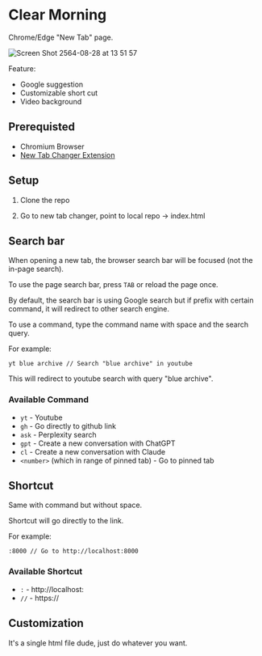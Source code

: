 # Clear Morning
Chrome/Edge "New Tab" page.

![Screen Shot 2564-08-28 at 13 51 57](https://user-images.githubusercontent.com/35027979/131209709-94f148a3-1378-4c0b-9e29-490d8061f2c6.png)

Feature:
- Google suggestion
- Customizable short cut
- Video background

## Prerequisted
- Chromium Browser
- [New Tab Changer Extension](https://chrome.google.com/webstore/detail/new-tab-changer/occbjkhimchkolibngmcefpjlbknggfh?hl=en)

## Setup
1. Clone the repo

2. Go to new tab changer, point to local repo -> index.html

## Search bar
When opening a new tab, the browser search bar will be focused (not the in-page search).

To use the page search bar, press `TAB` or reload the page once.

By default, the search bar is using Google search but if prefix with certain command, it will redirect to other search engine.

To use a command, type the command name with space and the search query.

For example:
```
yt blue archive // Search "blue archive" in youtube
```

This will redirect to youtube search with query "blue archive".

### Available Command
- `yt` - Youtube
- `gh` - Go directly to github link
- `ask` - Perplexity search
- `gpt` - Create a new conversation with ChatGPT
- `cl` - Create a new conversation with Claude
- `<number>` (which in range of pinned tab) - Go to pinned tab

## Shortcut
Same with command but without space.

Shortcut will go directly to the link.

For example:
```
:8000 // Go to http://localhost:8000
```

### Available Shortcut
- `:` - http://localhost:<query>
- `//` - https://<query>

## Customization
It's a single html file dude, just do whatever you want.
